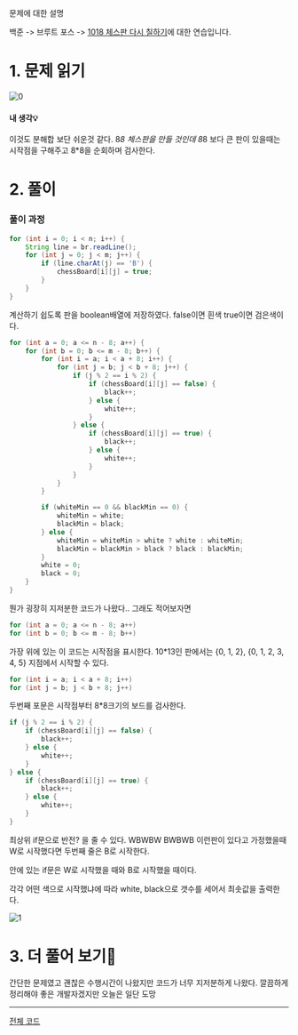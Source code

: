 문제에 대한 설명

백준 -> 브루트 포스 -> <a href="https://www.acmicpc.net/problem/1018" target="_blank">1018 체스판 다시 칠하기</a>에 대한 연습입니다.

# 1. 문제 읽기

![0](https://user-images.githubusercontent.com/45132207/104543620-33782a00-5669-11eb-8c8a-b4dea32ee8c3.PNG)
 
#### 내 생각💡

이것도 분해합 보단 쉬운것 같다.
8*8 체스판을 만들 것인데 
8*8 보다 큰 판이 있을때는 시작점을 구해주고 
8*8을 순회하며 검사한다.

# 2. 풀이

### 풀이 과정

```java
for (int i = 0; i < n; i++) {
    String line = br.readLine();
    for (int j = 0; j < m; j++) {
        if (line.charAt(j) == 'B') {
            chessBoard[i][j] = true;
        }
    }
}
```

계산하기 쉽도록 판을 boolean배열에 저장하였다.
false이면 흰색
true이면 검은색이다.

```java
for (int a = 0; a <= n - 8; a++) {
    for (int b = 0; b <= m - 8; b++) {
        for (int i = a; i < a + 8; i++) {
            for (int j = b; j < b + 8; j++) {
                if (j % 2 == i % 2) {
                    if (chessBoard[i][j] == false) {
                        black++;
                    } else {
                        white++;
                    }
                } else {
                    if (chessBoard[i][j] == true) {
                        black++;
                    } else {
                        white++;
                    }
                }
            }
        }

        if (whiteMin == 0 && blackMin == 0) {
            whiteMin = white;
            blackMin = black;
        } else {
            whiteMin = whiteMin > white ? white : whiteMin;
            blackMin = blackMin > black ? black : blackMin;
        }
        white = 0;
        black = 0;
    }
}
```

뭔가 굉장히 지저분한 코드가 나왔다..
그래도 적어보자면

```java
for (int a = 0; a <= n - 8; a++)
for (int b = 0; b <= m - 8; b++)
```

가장 위에 있는 이 코드는 시작점을 표시한다.
10*13인 판에서는 {0, 1, 2}, {0, 1, 2, 3, 4, 5} 지점에서 시작할 수 있다.

```java
for (int i = a; i < a + 8; i++)
for (int j = b; j < b + 8; j++)
```
두번째 포문은 시작점부터 8*8크기의 보드를 검사한다.

```java
if (j % 2 == i % 2) {
    if (chessBoard[i][j] == false) {
        black++;
    } else {
        white++;
    }
} else {
    if (chessBoard[i][j] == true) {
        black++;
    } else {
        white++;
    }
}
```
최상위 if문으로 반전? 을 줄 수 있다.
WBWBW
BWBWB
이런판이 있다고 가정했을때
W로 시작했다면 두번째 줄은 B로 시작한다.

안에 있는 if문은 W로 시작했을 때와 B로 시작했을 때이다.

각각 어떤 색으로 시작했냐에 따라 white, black으로 갯수를 세어서
최솟값을 출력한다.

![1](https://user-images.githubusercontent.com/45132207/104543624-34a95700-5669-11eb-9a70-d3528bc1df00.PNG)

# 3. 더 풀어 보기🚨

간단한 문제였고 괜찮은 수행시간이 나왔지만 코드가 너무 지저분하게 나왔다.
깔끔하게 정리해야 좋은 개발자겠지만 오늘은 일단 도망

---
<a href="https://github.com/azqazq195/coding_teset/blob/master/Baekjun/Factorization.java" target="_blank">전체 코드</a>